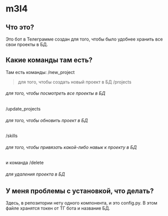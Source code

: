 # m3l4
## Что это?
Это бот в Телеграмме создан для того, чтобы было удобнее хранить все свои проекты в БД.
## Какие команды там есть?
Там есть команды: /new_project 
> для того, чтобы создать новый проект в БД
/projects
###### для того, чтобы посмотреть все проекты в БД
/update_projects
###### для того, чтобы обновить проект в БД
/skills
###### для того, чтобы привязать какой-либо навык к проекту в БД
и команда /delete
###### для удаления проекта в БД
## У меня проблемы с установкой, что делать?
Здесь, в репозитории нету одного компонента, и это config.py. В этом файле хранятся токен от ТГ бота и название БД.
